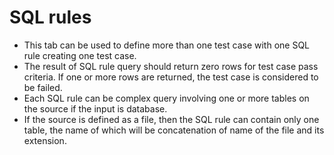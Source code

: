 # SQL rules

 

* This tab can be used to define more than one test case with one SQL rule creating one test case.
* The result of SQL rule query should return zero rows for test case pass criteria. If one or more rows are returned, the test case is considered to be failed.
* Each SQL rule can be complex query involving one or more tables on the source  if the input is database.
* If the source is defined as a file, then the SQL rule can contain only one table, the name of which will be concatenation of name of the file and its extension.

